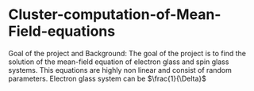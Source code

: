 # Cluster-computation-of-Mean-Field-equations
Goal of the project and Background:
The goal of the project is to find the solution of the mean-field equation of electron glass and spin glass systems. This equations are highly non linear and consist of random parameters.
Electron glass system can be 
$\frac{1}{\Delta}$
